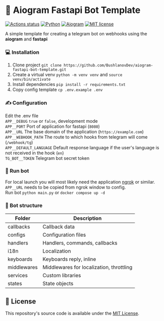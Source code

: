 # 🤖 Aiogram Fastapi Bot Template

[![Actions status](https://github.com/BushlanovDev/aiogram-fastapi-bot-template/actions/workflows/check.yml/badge.svg)](https://github.com/BushlanovDev/aiogram-fastapi-bot-template/actions) 
[![Python](https://img.shields.io/badge/Python-3.12%2B-brightgreen)](https://www.python.org/downloads/) 
[![Aiogram](https://img.shields.io/badge/aiogram-3.17-brightgreen)](https://pypi.org/project/aiogram/)
[![MIT license](http://img.shields.io/badge/license-MIT-brightgreen.svg)](LICENSE)

A simple template for creating a telegram bot on webhooks using the **aiogram** and **fastapi**

### 💻 Installation

1. Clone project `git clone https://github.com/BushlanovDev/aiogram-fastapi-bot-template.git`
2. Create a virtual venv `python -m venv venv` and `source venv/bin/activate`
3. Install dependencies `pip install -r requirements.txt`
4. Copy config template `cp .env.example .env`

### ✍️ Configuration

Edit the .env file  
`APP__DEBUG` `true` or `false`, development mode  
`APP__PORT` Port of application for fastapi (`8080`)  
`APP__URL` The base domain of the application (`https://example.com`)  
`APP__WEBHOOK_PATH` The route to which hooks from telegram will come (`/webhook/tg`)  
`APP__DEFAULT_LANGUAGE` Default response language if the user's language is not received in the hook (`en`)  
`TG_BOT__TOKEN` Telegram bot secret token

### 🚀 Run bot

For local launch you will most likely need the application [ngrok](https://ngrok.com/) or similar. `APP__URL` needs to
be copied from ngrok window to config.  
Run bot `python main.py` or `docker compose up -d`

### 📁 Bot structure

| Folder      | Description                              |
|-------------|------------------------------------------|
| callbacks   | Callback data                            |
| configs     | Configuration files                      |
| handlers    | Handlers, commands, callbacks            |
| i18n        | Localization                             |
| keyboards   | Keyboards reply, inline                  |
| middlewares | Middlewares for localization, throttling |
| services    | Custom libraries                         |
| states      | State objects                            |

## 📄 License

This repository's source code is available under the [MIT License](LICENSE).
